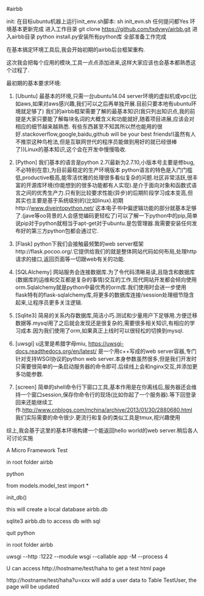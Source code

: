 #airbb

init:
在目标ubuntu机器上运行init_env.sh脚本:
sh init_evn.sh
任何提问都Yes
环境基本更新完成
进入工作目录
git clone https://github.com/txdywy/airbb.git
进入airbb目录
python install.py安装所有python库
全部准备工作完成



在基本搞定环境工具后,我会开始初期的airbb后台框架重构.

这次我会把每个应用的模块,工具一点点添加进来,这样大家应该也会基本都熟悉这个过程了.

最初期的基本要求环境:
1. [Ubuntu] 最基本的环境,只需一台ubuntu14.04 server环境的虚拟机或vpc(比如aws,如果对aws感兴趣,我们可以之后再单独开展.目前只要本地有ubuntu环境就足够了)
我们的airbb框架需要了解的最基本知识(我只列出知识点,我的前提是大家只要能了解每块名词的大概含义和功能就好,随着项目进展,应该会对相应的细节越来越熟悉.
有些东西甚至不知其所以然也能用的很好.stackoverflow,google,baidu,github will be your best friends!(虽然有人不推崇这种鸟枪法,但是互联网世代的程序员能做到用好的就已经很棒了))Linux的基本知识,这个会在开发中慢慢吸收.

2. [Python] 我们基本的语言是python 2.7(最新为2.7.10,小版本号主要是修bug,不必特别在意),为目前最稳定的生产环境版本
python语言的特色是入门门槛低,productive极高,能零活优雅的处理很多看似复杂的问题.社区非常活跃,很丰富的开源库环境(你能想到的很多功能都有人实现).是介于面向对象和函数式语言之间的优秀生产力.只有到比较要求性能(异步)的后期阶段学习成本变高,但其实也主要是基于系统级别的(比如linux).初期http://www.diveintopython.net/ 这本电子书中偏逻辑功能的部分就基本足够了.(jave等oo背景的人会感觉编码更轻松了)可以了解一下python中的pip,简单说pip对于python就相当于apt-get对于ubuntu.是包管理器.我需要安装任何发布好的第三方python包都会通过它.

3. [Flask] python下我们会接触最频繁的web server框架http://flask.pocoo.org/.它提供给我们的就是整体网站代码如何布局,处理http请求的接口,返回页面等一切跟web有关的功能.

4. [SQLAlchemy] 网站服务会连接数据库.为了令代码清晰易读,且隐含和数据库(数据库的运维和交互都是复杂的事情)交互的工作,现代网站开发都会倾向使用orm.Sqlalchemy就是python中最优秀的orm库.我们使用时会进一步使用flask特有的flask-sqlalchemy库,将更多的数据库连接/session处理细节隐含起来,让程序员更多关注逻辑.

5. [Sqlite3] 简易的关系内存数据库,简洁小巧.测试和少量用户下足够用.方便迁移数据等.mysql用了之后就会发现还是很复杂的,需要很多相关知识,有相应的学习成本.因为我们使用了orm,如果真正上线时可以很轻松的切换到mysql.

6. [uwsgi] u这里是希腊字母miu, https://uwsgi-docs.readthedocs.org/en/latest/ 是一个用c++写成的web server容器,专门针对支持WSGI协议的python web server.本身参数虽然很多,但是我们开发时只需要很简单的一条启动服务器的命令即可.后续线上会和nginx交互,并添加更多功能参数.

7. [screen] 简单的shell命令行下窗口工具,基本作用是在你离线后,服务器还会维持一个窗口session,保存你命令行的现场(比如你起了一个服务器).等下回登录回来还能继续工作.http://www.cnblogs.com/mchina/archive/2013/01/30/2880680.html  我们实际需要的命令很少.更流行和复杂的类似工具是tmux,视兴趣使用


综上,我会基于这里的基本环境构建一个能返回hello world的web server.稍后各人可讨论实施


A Micro Framework Test

in root folder airbb

python

from models.model_test import *

init_db()

this will create a local database airbb.db

sqlite3 airbb.db to access db with sql

quit python

in root folder airbb

uwsgi --http :1222 --module wsgi --callable app -M --process 4

U can access http://hostname/test/haha to get a test html page

http://hostname/test/haha?u=xxx will add a user data to Table TestUser, the page will be updated 



